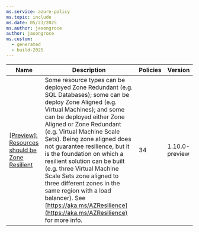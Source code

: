 ```yaml
---
ms.service: azure-policy
ms.topic: include
ms.date: 05/23/2025
ms.author: jasongroce
author: jasongroce
ms.custom:
  - generated
  - build-2025
---
```


|Name |Description |Policies |Version |
|---|---|---|---|
|[\[Preview\]: Resources should be Zone Resilient](https://github.com/Azure/azure-policy/blob/master/built-in-policies/policySetDefinitions/Resilience/Resources_ZoneResilient.json) |Some resource types can be deployed Zone Redundant (e.g. SQL Databases); some can be deploy Zone Aligned (e.g. Virtual Machines); and some can be deployed either Zone Aligned or Zone Redundant (e.g. Virtual Machine Scale Sets). Being zone aligned does not guarantee resilience, but it is the foundation on which a resilient solution can be built (e.g. three Virtual Machine Scale Sets zone aligned to three different zones in the same region with a load balancer). See [https://aka.ms/AZResilience](https://aka.ms/AZResilience) for more info. |34 |1.10.0-preview |
